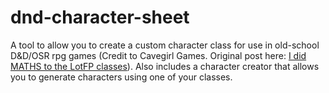 # dnd-character-sheet

A tool to allow you to create a custom character class for use in old-school D&D/OSR rpg games (Credit to Cavegirl Games. Original post here: [I did MATHS to the LotFP classes](http://cavegirlgames.blogspot.com/2019/01/i-did-maths-to-lotfp-classes.html)). Also includes a character creator that allows you to generate characters using one of your classes.
